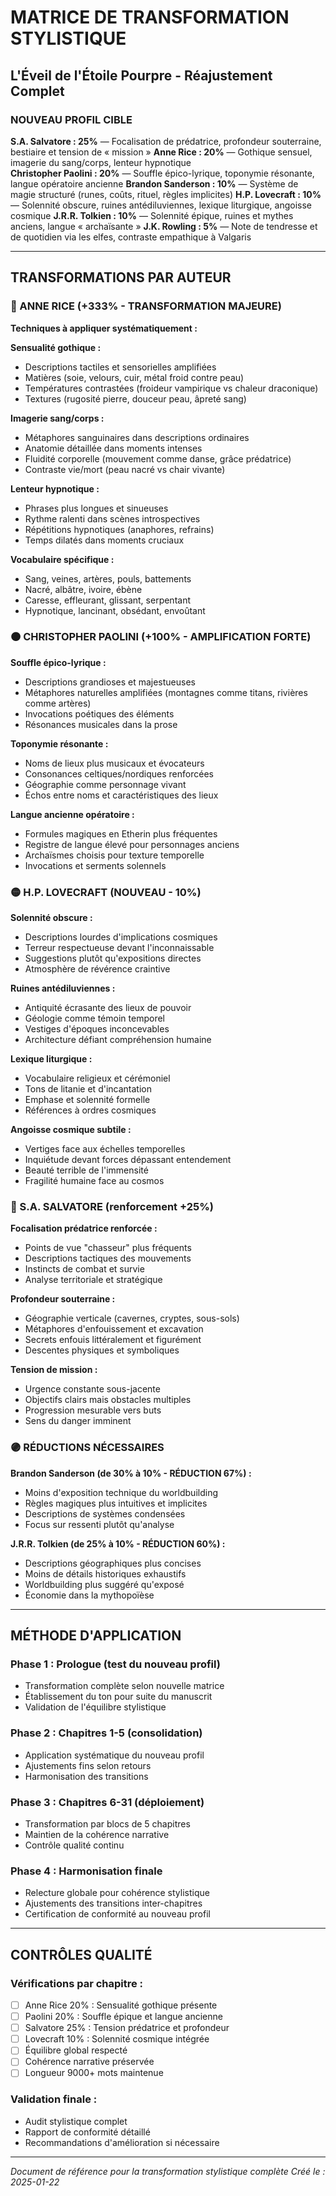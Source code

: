 # MATRICE DE TRANSFORMATION STYLISTIQUE
## L'Éveil de l'Étoile Pourpre - Réajustement Complet

### NOUVEAU PROFIL CIBLE

**S.A. Salvatore : 25%** — Focalisation de prédatrice, profondeur souterraine, bestiaire et tension de « mission »
**Anne Rice : 20%** — Gothique sensuel, imagerie du sang/corps, lenteur hypnotique  
**Christopher Paolini : 20%** — Souffle épico-lyrique, toponymie résonante, langue opératoire ancienne
**Brandon Sanderson : 10%** — Système de magie structuré (runes, coûts, rituel, règles implicites)
**H.P. Lovecraft : 10%** — Solennité obscure, ruines antédiluviennes, lexique liturgique, angoisse cosmique
**J.R.R. Tolkien : 10%** — Solennité épique, ruines et mythes anciens, langue « archaïsante »
**J.K. Rowling : 5%** — Note de tendresse et de quotidien via les elfes, contraste empathique à Valgaris

---

## TRANSFORMATIONS PAR AUTEUR

### 🔴 ANNE RICE (+333% - TRANSFORMATION MAJEURE)

**Techniques à appliquer systématiquement :**

**Sensualité gothique :**
- Descriptions tactiles et sensorielles amplifiées
- Matières (soie, velours, cuir, métal froid contre peau)
- Températures contrastées (froideur vampirique vs chaleur draconique)
- Textures (rugosité pierre, douceur peau, âpreté sang)

**Imagerie sang/corps :**
- Métaphores sanguinaires dans descriptions ordinaires
- Anatomie détaillée dans moments intenses
- Fluidité corporelle (mouvement comme danse, grâce prédatrice)
- Contraste vie/mort (peau nacré vs chair vivante)

**Lenteur hypnotique :**
- Phrases plus longues et sinueuses
- Rythme ralenti dans scènes introspectives
- Répétitions hypnotiques (anaphores, refrains)
- Temps dilatés dans moments cruciaux

**Vocabulaire spécifique :**
- Sang, veines, artères, pouls, battements
- Nacré, albâtre, ivoire, ébène
- Caresse, effleurant, glissant, serpentant
- Hypnotique, lancinant, obsédant, envoûtant

### 🟠 CHRISTOPHER PAOLINI (+100% - AMPLIFICATION FORTE)

**Souffle épico-lyrique :**
- Descriptions grandioses et majestueuses
- Métaphores naturelles amplifiées (montagnes comme titans, rivières comme artères)
- Invocations poétiques des éléments
- Résonances musicales dans la prose

**Toponymie résonante :**
- Noms de lieux plus musicaux et évocateurs
- Consonances celtiques/nordiques renforcées
- Géographie comme personnage vivant
- Échos entre noms et caractéristiques des lieux

**Langue ancienne opératoire :**
- Formules magiques en Etherin plus fréquentes
- Registre de langue élevé pour personnages anciens
- Archaïsmes choisis pour texture temporelle
- Invocations et serments solennels

### 🟡 H.P. LOVECRAFT (NOUVEAU - 10%)

**Solennité obscure :**
- Descriptions lourdes d'implications cosmiques
- Terreur respectueuse devant l'inconnaissable
- Suggestions plutôt qu'expositions directes
- Atmosphère de révérence craintive

**Ruines antédiluviennes :**
- Antiquité écrasante des lieux de pouvoir
- Géologie comme témoin temporel
- Vestiges d'époques inconcevables
- Architecture défiant compréhension humaine

**Lexique liturgique :**
- Vocabulaire religieux et cérémoniel
- Tons de litanie et d'incantation
- Emphase et solennité formelle
- Références à ordres cosmiques

**Angoisse cosmique subtile :**
- Vertiges face aux échelles temporelles
- Inquiétude devant forces dépassant entendement
- Beauté terrible de l'immensité
- Fragilité humaine face au cosmos

### 🔵 S.A. SALVATORE (renforcement +25%)

**Focalisation prédatrice renforcée :**
- Points de vue "chasseur" plus fréquents
- Descriptions tactiques des mouvements
- Instincts de combat et survie
- Analyse territoriale et stratégique

**Profondeur souterraine :**
- Géographie verticale (cavernes, cryptes, sous-sols)
- Métaphores d'enfouissement et excavation
- Secrets enfouis littéralement et figurément
- Descentes physiques et symboliques

**Tension de mission :**
- Urgence constante sous-jacente
- Objectifs clairs mais obstacles multiples
- Progression mesurable vers buts
- Sens du danger imminent

### 🟣 RÉDUCTIONS NÉCESSAIRES

**Brandon Sanderson (de 30% à 10% - RÉDUCTION 67%) :**
- Moins d'exposition technique du worldbuilding
- Règles magiques plus intuitives et implicites
- Descriptions de systèmes condensées
- Focus sur ressenti plutôt qu'analyse

**J.R.R. Tolkien (de 25% à 10% - RÉDUCTION 60%) :**
- Descriptions géographiques plus concises
- Moins de détails historiques exhaustifs
- Worldbuilding plus suggéré qu'exposé
- Économie dans la mythopoïèse

---

## MÉTHODE D'APPLICATION

### Phase 1 : Prologue (test du nouveau profil)
- Transformation complète selon nouvelle matrice
- Établissement du ton pour suite du manuscrit
- Validation de l'équilibre stylistique

### Phase 2 : Chapitres 1-5 (consolidation)
- Application systématique du nouveau profil
- Ajustements fins selon retours
- Harmonisation des transitions

### Phase 3 : Chapitres 6-31 (déploiement)
- Transformation par blocs de 5 chapitres
- Maintien de la cohérence narrative
- Contrôle qualité continu

### Phase 4 : Harmonisation finale
- Relecture globale pour cohérence stylistique
- Ajustements des transitions inter-chapitres
- Certification de conformité au nouveau profil

---

## CONTRÔLES QUALITÉ

### Vérifications par chapitre :
- [ ] Anne Rice 20% : Sensualité gothique présente
- [ ] Paolini 20% : Souffle épique et langue ancienne
- [ ] Salvatore 25% : Tension prédatrice et profondeur
- [ ] Lovecraft 10% : Solennité cosmique intégrée
- [ ] Équilibre global respecté
- [ ] Cohérence narrative préservée
- [ ] Longueur 9000+ mots maintenue

### Validation finale :
- Audit stylistique complet
- Rapport de conformité détaillé
- Recommandations d'amélioration si nécessaire

---

*Document de référence pour la transformation stylistique complète*
*Créé le : 2025-01-22*